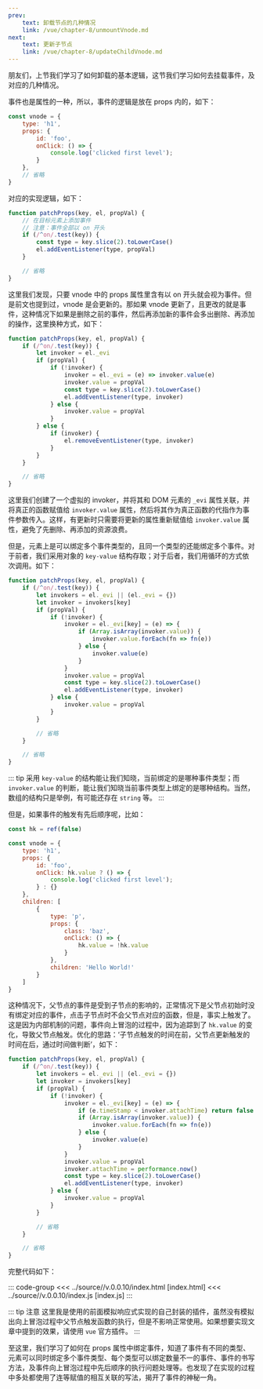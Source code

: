 ```yaml
---
prev:
    text: 卸载节点的几种情况
    link: /vue/chapter-8/unmountVnode.md
next:
    text: 更新子节点
    link: /vue/chapter-8/updateChildVnode.md
---
```


朋友们，上节我们学习了如何卸载的基本逻辑，这节我们学习如何去挂载事件，及对应的几种情况。

事件也是属性的一种，所以，事件的逻辑是放在 props 内的，如下：

```js
const vnode = {
    type: 'h1',
    props: {
        id: 'foo',
        onClick: () => {
            console.log('clicked first level');
        }
    },
    // 省略
}
```

对应的实现逻辑，如下：

```js
function patchProps(key, el, propVal) {
    // 在目标元素上添加事件
    // 注意：事件全部以 on 开头
    if (/^on/.test(key)) {
        const type = key.slice(2).toLowerCase()
        el.addEventListener(type, propVal)
    }

    // 省略
}
```

这里我们发现，只要 vnode 中的 props 属性里含有以 on 开头就会视为事件。但是前文也提到过，vnode 是会更新的。那如果 vnode 更新了，且更改的就是事件，这种情况下如果是删除之前的事件，然后再添加新的事件会多出删除、再添加的操作，这里换种方式，如下：

```js
function patchProps(key, el, propVal) {
    if (/^on/.test(key)) {
        let invoker = el._evi
        if (propVal) {
            if (!invoker) {
                invoker = el._evi = (e) => invoker.value(e)
                invoker.value = propVal
                const type = key.slice(2).toLowerCase()
                el.addEventListener(type, invoker)
            } else {
                invoker.value = propVal
            }
        } else {
            if (invoker) {
                el.removeEventListener(type, invoker)
            }
        }
    }

    // 省略
}
```

这里我们创建了一个虚拟的 invoker，并将其和 DOM 元素的 ```_evi``` 属性关联，并将真正的函数赋值给 ```invoker.value``` 属性，然后将其作为真正函数的代指作为事件参数传入。这样，有更新时只需要将更新的属性重新赋值给 ```invoker.value``` 属性，避免了先删除、再添加的资源浪费。

但是，元素上是可以绑定多个事件类型的，且同一个类型的还能绑定多个事件。对于前者，我们采用对象的 ```key-value``` 结构存取；对于后者，我们用循环的方式依次调用。如下：

```js
function patchProps(key, el, propVal) {
    if (/^on/.test(key)) {
        let invokers = el._evi || (el._evi = {})
        let invoker = invokers[key]
        if (propVal) {
            if (!invoker) {
                invoker = el._evi[key] = (e) => {
                    if (Array.isArray(invoker.value)) {
                        invoker.value.forEach(fn => fn(e))
                    } else {
                        invoker.value(e)
                    }
                }
                invoker.value = propVal
                const type = key.slice(2).toLowerCase()
                el.addEventListener(type, invoker)
            } else {
                invoker.value = propVal
            }
        }

        // 省略
    }

    // 省略
}
```

::: tip
采用 ```key-value``` 的结构能让我们知晓，当前绑定的是哪种事件类型；而 ```invoker.value``` 的判断，能让我们知晓当前事件类型上绑定的是哪种结构。当然，数组的结构只是举例，有可能还存在 ```string``` 等。
:::

但是，如果事件的触发有先后顺序呢，比如：

```js
const hk = ref(false)

const vnode = {
    type: 'h1',
    props: {
        id: 'foo',
        onClick: hk.value ? () => {
            console.log('clicked first level');
        } : {}
    },
    children: [
        {
            type: 'p',
            props: {
                class: 'baz',
                onClick: () => {
                    hk.value = !hk.value
                }
            },
            children: 'Hello World!'
        }
    ]
}
```

这种情况下，父节点的事件是受到子节点的影响的，正常情况下是父节点初始时没有绑定对应的事件，点击子节点时不会父节点对应的函数，但是，事实上触发了。这是因为内部机制的问题，事件向上冒泡的过程中，因为追踪到了 ```hk.value``` 的变化，导致父节点触发。优化的思路：‘子节点触发的时间在前，父节点更新触发的时间在后，通过时间做判断’，如下：

```js
function patchProps(key, el, propVal) {
    if (/^on/.test(key)) {
        let invokers = el._evi || (el._evi = {})
        let invoker = invokers[key]
        if (propVal) {
            if (!invoker) {
                invoker = el._evi[key] = (e) => {
                    if (e.timeStamp < invoker.attachTime) return false
                    if (Array.isArray(invoker.value)) {
                        invoker.value.forEach(fn => fn(e))
                    } else {
                        invoker.value(e)
                    }
                }
                invoker.value = propVal
                invoker.attachTime = performance.now()
                const type = key.slice(2).toLowerCase()
                el.addEventListener(type, invoker)
            } else {
                invoker.value = propVal
            }
        }

        // 省略
    }

    // 省略
}
```

完整代码如下：

::: code-group
<<< ../source//v.0.0.10/index.html [index.html]
<<< ../source//v.0.0.10/index.js [index.js]
:::

::: tip 注意
这里我是使用的前面模拟响应式实现的自己封装的插件，虽然没有模拟出向上冒泡过程中父节点触发函数的执行，但是不影响正常使用。如果想要实现文章中提到的效果，请使用 ```vue``` 官方插件。
:::

至这里，我们学习了如何在 props 属性中绑定事件，知道了事件有不同的类型、元素可以同时绑定多个事件类型、每个类型可以绑定数量不一的事件、事件的书写方法，及事件向上冒泡过程中先后顺序的执行问题处理等。也发现了在实现的过程中多处都使用了连等赋值的相互关联的写法，揭开了事件的神秘一角。
